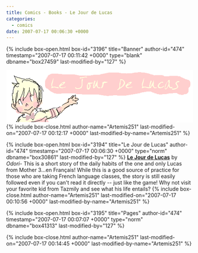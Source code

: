 ```yaml
---
title: Comics - Books - Le Jour de Lucas
categories:
  - comics
date: 2007-07-17 00:06:30 +0000
---
```

{% include box-open.html box-id="3196" title="Banner" author-id="474" timestamp="2007-07-17 00:11:42 +0000" type="blank" dbname="box27459" last-modified-by="127" %}
<center><img src="/comics/books/jourlucas/jourlucasbanner.png" border="0" /></center>
{% include box-close.html author-name="Artemis251" last-modified-on="2007-07-17 00:12:17 +0000" last-modified-by-name="Artemis251" %}

{% include box-open.html box-id="3194" title="Le Jour de Lucas" author-id="474" timestamp="2007-07-17 00:06:30 +0000" type="norm" dbname="box30861" last-modified-by="127" %}
<b><u>Le Jour de Lucas</u></b> by <i>Odori</i>-  This is a short story of the daily habits of the one and only Lucas from Mother 3...en Français!  While this is a good source of practice for those who are taking French language classes, the story is still easily followed even if you can't read it directly -- just like the game!  Why not visit your favorite kid from Tazmily and see what his life entails?
{% include box-close.html author-name="Artemis251" last-modified-on="2007-07-17 00:10:56 +0000" last-modified-by-name="Artemis251" %}

{% include box-open.html box-id="3195" title="Pages" author-id="474" timestamp="2007-07-17 00:07:07 +0000" type="norm" dbname="box41313" last-modified-by="127" %}
<center><navigator search="`Content` LIKE 'jourlucas%'" display="no" quantity="24" section="description" /><displaytor mode="twocolumnlist" /></center>
{% include box-close.html author-name="Artemis251" last-modified-on="2007-07-17 00:14:45 +0000" last-modified-by-name="Artemis251" %}
